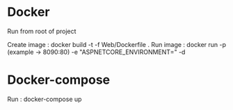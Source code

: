 # Docker

Run from root of project

Create image : docker build -t <name of image> -f Web/Dockerfile .
Run image : docker run -p <external port:inner port> (example -> 8090:80) -e "ASPNETCORE_ENVIRONMENT=<Env>" -d <name of image> 

# Docker-compose

Run : docker-compose up
